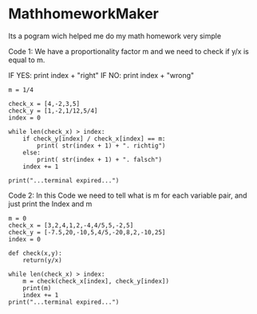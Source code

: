 # MathhomeworkMaker
Its a pogram wich helped me do my math homework very simple


Code 1: 
We have a proportionality factor m and we need to check if y/x is equal to m. 

IF YES: print index + "right" 
IF NO: print index + "wrong"
```
m = 1/4

check_x = [4,-2,3,5]
check_y = [1,-2,1/12,5/4]
index = 0

while len(check_x) > index:
    if check_y[index] / check_x[index] == m:
        print( str(index + 1) + ". richtig")
    else:
        print( str(index + 1) + ". falsch")
    index += 1

print("...terminal expired...")
```

Code 2:
In this Code we need to tell what is m for each variable pair, and just print the Index and m
```
m = 0
check_x = [3,2,4,1,2,-4,4/5,5,-2,5]
check_y = [-7.5,20,-10,5,4/5,-20,8,2,-10,25]
index = 0

def check(x,y):
    return(y/x)

while len(check_x) > index:
    m = check(check_x[index], check_y[index])
    print(m) 
    index += 1
print("...terminal expired...")
```
